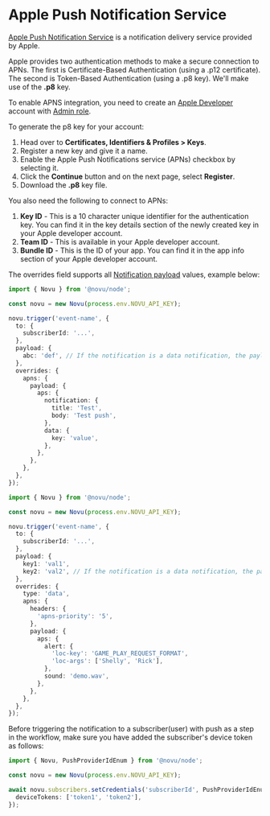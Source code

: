 # Apple Push Notification Service

[Apple Push Notification Service](https://docs.expo.dev/push-notifications/overview/) is a notification delivery service provided by Apple.

Apple provides two authentication methods to make a secure connection to APNs. The first is Certificate-Based Authentication (using a .p12 certificate). The second is Token-Based Authentication (using a .p8 key). We'll make use of the **.p8** key.

To enable APNS integration, you need to create an [Apple Developer](https://developer.apple.com.) account with [Admin role](https://appstoreconnect.apple.com/access/users).

To generate the p8 key for your account:
<br />

1. Head over to **Certificates, Identifiers & Profiles > Keys**.
2. Register a new key and give it a name.
3. Enable the Apple Push Notifications service (APNs) checkbox by selecting it.
4. Click the **Continue** button and on the next page, select **Register**.
5. Download the **.p8** key file.

You also need the following to connect to APNs:

1. **Key ID** - This is a 10 character unique identifier for the authentication key. You can find it in the key details section of the newly created key in your Apple developer account.
2. **Team ID** - This is available in your Apple developer account.
3. **Bundle ID** - This is the ID of your app. You can find it in the app info section of your Apple developer account.

The overrides field supports all [Notification payload](https://developer.apple.com/documentation/usernotifications/setting_up_a_remote_notification_server/generating_a_remote_notification?language=objc) values, example below:

<Tabs>
  <TabItem value="nodejs" label="Node.js" default>

```ts
import { Novu } from '@novu/node';

const novu = new Novu(process.env.NOVU_API_KEY);

novu.trigger('event-name', {
  to: {
    subscriberId: '...',
  },
  payload: {
    abc: 'def', // If the notification is a data notification, the payload will be sent as the data
  },
  overrides: {
    apns: {
      payload: {
        aps: {
          notification: {
            title: 'Test',
            body: 'Test push',
          },
          data: {
            key: 'value',
          },
        },
      },
    },
  },
});
```

```ts
import { Novu } from '@novu/node';

const novu = new Novu(process.env.NOVU_API_KEY);

novu.trigger('event-name', {
  to: {
    subscriberId: '...',
  },
  payload: {
    key1: 'val1',
    key2: 'val2', // If the notification is a data notification, the payload will be sent as the data
  },
  overrides: {
    type: 'data',
    apns: {
      headers: {
        'apns-priority': '5',
      },
      payload: {
        aps: {
          alert: {
            'loc-key': 'GAME_PLAY_REQUEST_FORMAT',
            'loc-args': ['Shelly', 'Rick'],
          },
          sound: 'demo.wav',
        },
      },
    },
  },
});
```

  </TabItem>
</Tabs>

Before triggering the notification to a subscriber(user) with push as a step in the workflow, make sure you have added the subscriber's device token as follows:

```typescript
import { Novu, PushProviderIdEnum } from '@novu/node';

const novu = new Novu(process.env.NOVU_API_KEY);

await novu.subscribers.setCredentials('subscriberId', PushProviderIdEnum.APNS, {
  deviceTokens: ['token1', 'token2'],
});
```
